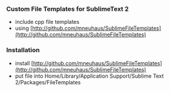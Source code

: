### Custom File Templates for SublimeText 2

- include cpp file templates
- using [http://github.com/mneuhaus/SublimeFileTemplates](http://github.com/mneuhaus/SublimeFileTemplates)

### Installation

- install [http://github.com/mneuhaus/SublimeFileTemplates](http://github.com/mneuhaus/SublimeFileTemplates)
- put file into Home/Library/Application Support/Sublime Text 2/Packages/FileTemplates